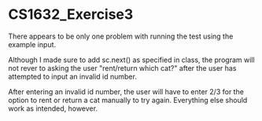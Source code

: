 # CS1632_Exercise3
There appears to be only one problem with running the test using the example input.

Although I made sure to add sc.next() as specified in class, the program will not rever to asking the user "rent/return which cat?" after the user has attempted to input an invalid id number. 

After entering an invalid id number, the user will have to enter 2/3 for the option to rent or return a cat manually to try again.
Everything else should work as intended, however.
